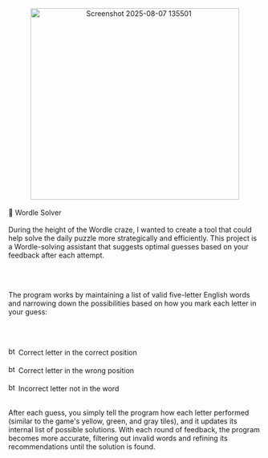 <div  align=center >
  <img width="416" height="382" alt="Screenshot 2025-08-07 135501" src="https://github.com/user-attachments/assets/30c45349-38c8-40aa-abe3-61ee1c24627e"/>
</div>
<br/>
🧠 Wordle Solver
<br/><br/>
During the height of the Wordle craze, I wanted to create a tool that could help solve the daily puzzle more strategically and efficiently. This project is a Wordle-solving assistant that suggests optimal guesses based on your feedback after each attempt.

<br/><br/>

The program works by maintaining a list of valid five-letter English words and narrowing down the possibilities based on how you mark each letter in your guess:

<br/><br/>

<img width="16" height="16" alt="btn_Correct" src="https://github.com/user-attachments/assets/5b2ba9be-d05f-4aa1-9b67-a138b0e4a59f" />
Correct letter in the correct position
<br/><br/>
<img width="16" height="16" alt="btn_WrongPlace" src="https://github.com/user-attachments/assets/2e462115-eb07-4e2b-b277-267211a047d5" />
Correct letter in the wrong position
<br/><br/>
<img width="16" height="16" alt="btn_Incorrect" src="https://github.com/user-attachments/assets/bfc62b83-8d94-4fd7-ac9e-19bb65befff1" />
Incorrect letter not in the word
<br/><br/>

After each guess, you simply tell the program how each letter performed (similar to the game's yellow, green, and gray tiles), and it updates its internal list of possible solutions. With each round of feedback, the program becomes more accurate, filtering out invalid words and refining its recommendations until the solution is found.


